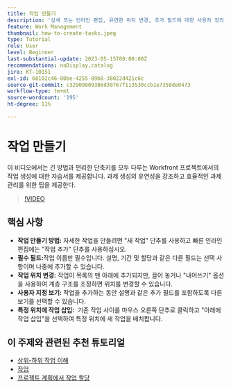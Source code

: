 ```yaml
---
title: 작업 만들기
description: '상세 또는 인라인 편집, 유연한 위치 변경, 추가 필드에 대한 사용자 정의 보기, 특정 배치(예: Workfront의 "아래에 작업 삽입" 사용)를 위한 옵션을 사용하여 작업 생성을 단순화합니다.'
feature: Work Management
thumbnail: how-to-create-tasks.jpeg
type: Tutorial
role: User
level: Beginner
last-substantial-update: 2023-05-15T00:00:00Z
recommendations: noDisplay,catalog
jira: KT-10151
exl-id: 68102c46-80be-4255-89b8-38022d421c6c
source-git-commit: c32909809386d30767f113530ccb1e7358de0473
workflow-type: tm+mt
source-wordcount: '195'
ht-degree: 11%

---
```


# 작업 만들기

이 비디오에서는 긴 방법과 편리한 단축키를 모두 다루는 Workfront 프로젝트에서의 작업 생성에 대한 자습서를 제공합니다. 과제 생성의 유연성을 강조하고 효율적인 과제 관리를 위한 팁을 제공한다.


>[!VIDEO](https://video.tv.adobe.com/v/3423160/?quality=12&learn=on&enablevpops&captions=kor)

## 핵심 사항

* **작업 만들기 방법:** 자세한 작업을 만들려면 &quot;새 작업&quot; 단추를 사용하고 빠른 인라인 편집에는 &quot;작업 추가&quot; 단추를 사용하십시오.
* **필수 필드:**&#x200B;작업 이름만 필수입니다. 설명, 기간 및 할당과 같은 다른 필드는 선택 사항이며 나중에 추가할 수 있습니다. &#x200B;
* **작업 위치 변경:**&#x200B; 작업이 목록의 맨 아래에 추가되지만, 끌어 놓거나 &quot;내어쓰기&quot; 옵션을 사용하여 계층 구조를 조정하면 위치를 변경할 수 있습니다.
* **사용자 지정 보기:** 작업을 추가하는 동안 설명과 같은 추가 필드를 포함하도록 다른 보기를 선택할 수 있습니다. &#x200B;
* **특정 위치에 작업 삽입:** &#x200B; 기존 작업 사이를 마우스 오른쪽 단추로 클릭하고 &quot;아래에 작업 삽입&quot;을 선택하여 특정 위치에 새 작업을 배치합니다.


## 이 주제와 관련된 추천 튜토리얼

* [상위-하위 작업 이해](/help/manage-work/tasks/understand-parent-child-tasks.md)
* [작업](/help/manage-work/tasks/work-with-tasks.md)
* [프로젝트 계획에서 작업 할당](/help/manage-work/tasks/assign-tasks-from-the-project-plan.md)
